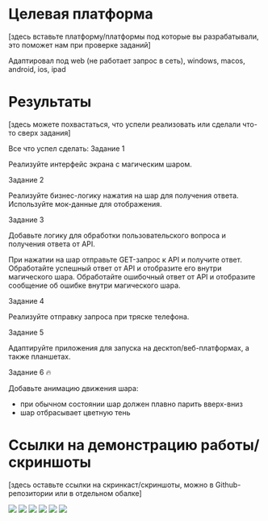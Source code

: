 # Целевая платформа

[здесь вставьте платформу/платформы под которые вы разрабатывали, это поможет нам при проверке заданий]

Адаптировал под web (не работает запрос в сеть), windows, macos, android, ios, ipad

# Результаты

[здесь можете похвастаться, что успели реализовать или сделали что-то сверх задания]

Все что успел сделать:
 Задание 1

Реализуйте интерфейс экрана с магическим шаром.

 Задание 2

Реализуйте бизнес-логику нажатия на шар для получения ответа. Используйте мок-данные для отображения.

 Задание 3

Добавьте логику для обработки пользовательского вопроса и получения ответа от API.

При нажатии на шар отправьте GET-запрос к API и получите ответ.
Обработайте успешный ответ от API и отобразите его внутри магического шара.
Обработайте ошибочный ответ от API и отобразите сообщение об ошибке внутри магического шара.

 Задание 4

Реализуйте отправку запроса при тряске телефона.

 Задание 5

Адаптируйте приложения для запуска на десктоп/веб-платформах, а также планшетах.

 Задание 6 🔥

Добавьте анимацию движения шара:
- при обычном состоянии шар должен плавно парить вверх-вниз
- шар отбрасывает цветную тень

# Ссылки на демонстрацию работы/скриншоты

[здесь оставьте ссылки на скринкаст/скриншоты, можно в Github-репозитории или в отдельном обалке]

![](android.jpeg)
![](iphone_and_ipad.png)
![](macos_full_screen.png)
![](macos_in_window.png)
![](web_full_screen.png)
![](web_in_window.png)
